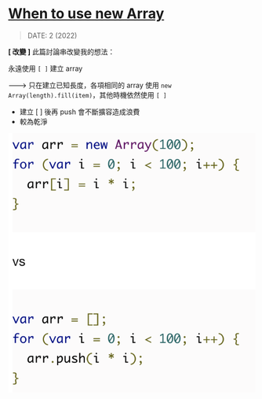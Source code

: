 # [When to use new Array](https://coderwall.com/p/h4xm0w/why-never-use-new-array-in-javascript)

> DATE: 2 (2022)

**[ 改變 ]** 此篇討論串改變我的想法：

永遠使用 `[ ]` 建立 array

---> 只在建立已知長度，各項相同的 array 使用 `new Array(length).fill(item)`，其他時機依然使用 `[ ]`

- 建立 [ ] 後再 push 會不斷擴容造成浪費
- 較為乾淨

![When_to_use_new_Array.png](../src/image/tips/When_to_use_new_Array.png)
